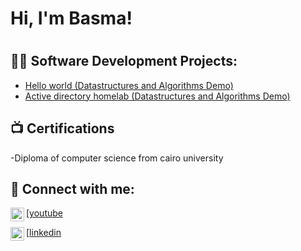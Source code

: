 <h1>Hi, I'm Basma! <h1/>
<h2>👨‍💻 Software Development Projects:</h2>


  - [Hello world (Datastructures and Algorithms Demo)](https://github.com/joshmadakor1/Package-Delivery-Pathfinding-Algorithm)
  - [Active directory homelab (Datastructures and Algorithms Demo)](https://github.com/joshmadakor1/Package-Delivery-Pathfinding-Algorithm)
    
<h2>📺 Certifications</h2>
-Diploma of computer science from cairo university 

<h2> 🤳 Connect with me:</h2>

[<img align="left" alt="Basma | YouTube" width="22px" src="https://cdn.jsdelivr.net/npm/simple-icons@v3/icons/youtube.svg" />[youtube]

[<img align="left" alt="Basma | LinkedIn" width="22px" src="https://cdn.jsdelivr.net/npm/simple-icons@v3/icons/linkedin.svg" />[linkedin]

[youtube]: https://www.youtube.com/c/joshmadakor
[linkedin]: www.linkedin.com/in/basma-mansour-4ab8431a2


<!--
**joshmadakor1/joshmadakor1** is a ✨ _special_ ✨ repository because its `README.md` (this file) appears on your GitHub profile.

Here are some ideas to get you started:

- 🔭 I’m currently working on ...
- 🌱 I’m currently learning ...
- 👯 I’m looking to collaborate on ...
- 🤔 I’m looking for help with ...
- 💬 Ask me about ...
- 📫 How to reach me: ...
- 😄 Pronouns: ...
- ⚡ Fun fact: ...
-->
